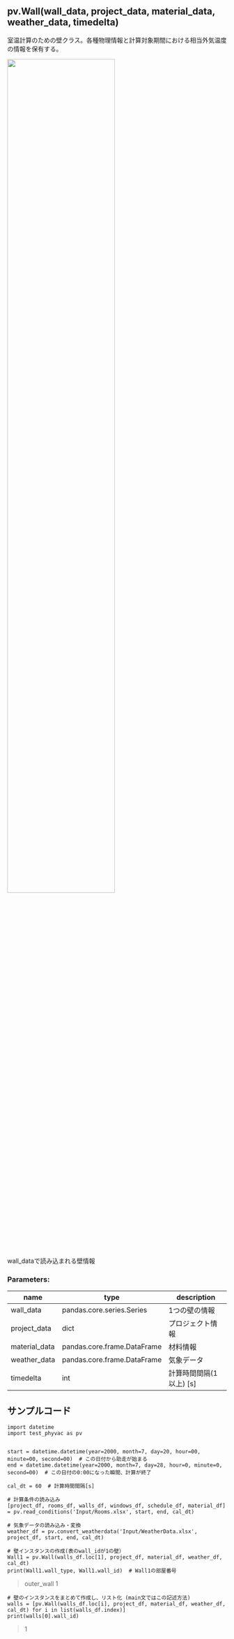 ## pv.Wall(wall_data, project_data, material_data, weather_data, timedelta)
室温計算のための壁クラス。各種物理情報と計算対象期間における相当外気温度の情報を保有する。  
  
<img src="https://github.com/ShoheiMiyata/phyvac/assets/27459538/a47590db-d2e6-4dcf-a9e1-889fde78c800.png" width=70%>  
  
wall_dataで読み込まれる壁情報  
### Parameters:
|  name  |  type  | description |
| ---- | ---- | ---- |
|wall_data|pandas.core.series.Series|1つの壁の情報|
|project_data|dict|プロジェクト情報|
|material_data|pandas.core.frame.DataFrame|材料情報|
|weather_data|pandas.core.frame.DataFrame|気象データ|
|timedelta|int|計算時間間隔(1以上) \[s]|
  
## サンプルコード
```
import datetime
import test_phyvac as pv


start = datetime.datetime(year=2000, month=7, day=20, hour=00, minute=00, second=00)  # この日付から助走が始まる
end = datetime.datetime(year=2000, month=7, day=28, hour=0, minute=0, second=00)  # この日付の0:00になった瞬間、計算が終了

cal_dt = 60  # 計算時間間隔[s]

# 計算条件の読み込み
[project_df, rooms_df, walls_df, windows_df, schedule_df, material_df] = pv.read_conditions('Input/Rooms.xlsx', start, end, cal_dt)

# 気象データの読み込み・変換
weather_df = pv.convert_weatherdata('Input/WeatherData.xlsx', project_df, start, end, cal_dt)

# 壁インスタンスの作成(表のwall_idが1の壁）
Wall1 = pv.Wall(walls_df.loc[1], project_df, material_df, weather_df, cal_dt)
print(Wall1.wall_type, Wall1.wall_id)  # Wall1の部屋番号
```
> outer_wall 1
```
# 壁のインスタンスをまとめて作成し、リスト化 (main文ではこの記述方法)
walls = [pv.Wall(walls_df.loc[i], project_df, material_df, weather_df, cal_dt) for i in list(walls_df.index)]
print(walls[0].wall_id)
```
> 1

